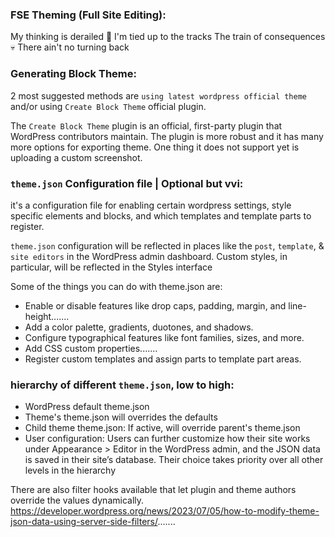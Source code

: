 ### FSE Theming (Full Site Editing):
My thinking is derailed 🤪 I'm tied up to the tracks 
The train of consequences 💀 There ain't no turning back


### Generating Block Theme:
2 most suggested methods are `using latest wordpress official theme` and/or using `Create Block Theme` official plugin.

The `Create Block Theme` plugin is an official, first-party plugin that WordPress contributors maintain. The plugin is more robust and it has many more options for exporting theme. One thing it does not support yet is uploading a custom screenshot. 

### `theme.json` Configuration file | Optional but vvi:
it's a configuration file for enabling certain wordpress settings, style specific elements and blocks, and which templates and template parts to register.

`theme.json` configuration will be reflected in places like the `post`, `template`, & `site editors` in the WordPress admin dashboard. Custom styles, in particular, will be reflected in the Styles interface

Some of the things you can do with theme.json are:

- Enable or disable features like drop caps, padding, margin, and line-height.......
- Add a color palette, gradients, duotones, and shadows.
- Configure typographical features like font families, sizes, and more.
- Add CSS custom properties.......
- Register custom templates and assign parts to template part areas.

### hierarchy of different `theme.json`, low to high:
- WordPress default theme.json
- Theme's theme.json will overrides the defaults
- Child theme theme.json: If active, will override parent's theme.json
- User configuration: Users can further customize how their site works under Appearance > Editor in the WordPress admin, and the JSON data is saved in their site’s database. Their choice takes priority over all other levels in the hierarchy

There are also filter hooks available that let plugin and theme authors override the values dynamically. https://developer.wordpress.org/news/2023/07/05/how-to-modify-theme-json-data-using-server-side-filters/.......